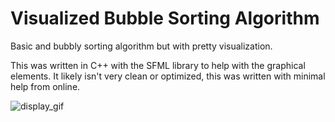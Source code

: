 # Visualized Bubble Sorting Algorithm
 Basic and bubbly sorting algorithm but with pretty visualization.

 This was written in C++ with the SFML library to help with the graphical elements.
 It likely isn't very clean or optimized, this was written with minimal help from online.

![display_gif](https://user-images.githubusercontent.com/89635193/178345383-8e4b134f-b08a-44f6-84c1-6d8172f881fa.gif)
